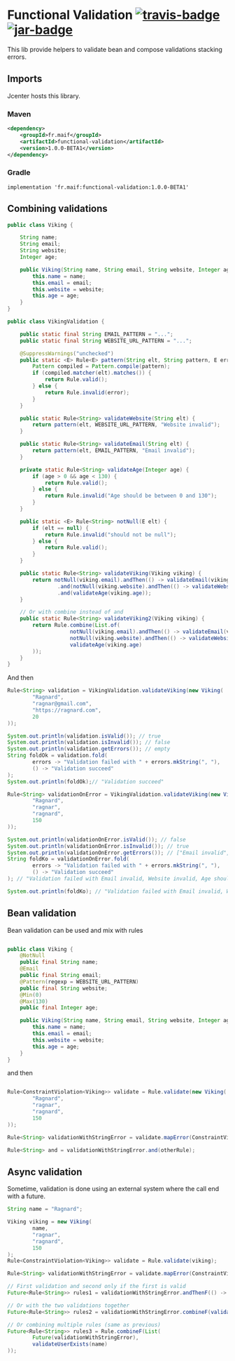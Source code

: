 # Functional Validation  [![travis-badge][]][travis] [![jar-badge][]][jar]
                        
[travis]:               https://travis-ci.org/MAIF/functional-validation
[travis-badge]:         https://travis-ci.org/MAIF/functional-validation.svg?branch=master
[jar]:                  https://bintray.com/maif-functional-java/maven/functional-validation/_latestVersion
[jar-badge]:            https://api.bintray.com/packages/maif-functional-java/maven/functional-validation/images/download.svg


This lib provide helpers to validate bean and compose validations stacking errors.  

## Imports

Jcenter hosts this library.

### Maven

```xml
<dependency>
    <groupId>fr.maif</groupId>
    <artifactId>functional-validation</artifactId>
    <version>1.0.0-BETA1</version>
</dependency>
```

### Gradle

```
implementation 'fr.maif:functional-validation:1.0.0-BETA1'
```

## Combining validations  


```java
public class Viking {

    String name;
    String email;
    String website;
    Integer age;

    public Viking(String name, String email, String website, Integer age) {
        this.name = name;
        this.email = email;
        this.website = website;
        this.age = age;
    }
}

public class VikingValidation {

    public static final String EMAIL_PATTERN = "...";
    public static final String WEBSITE_URL_PATTERN = "...";

    @SuppressWarnings("unchecked")
    public static <E> Rule<E> pattern(String elt, String pattern, E error) {
        Pattern compiled = Pattern.compile(pattern);
        if (compiled.matcher(elt).matches()) {
            return Rule.valid();
        } else {
            return Rule.invalid(error);
        }
    }

    public static Rule<String> validateWebsite(String elt) {
        return pattern(elt, WEBSITE_URL_PATTERN, "Website invalid");
    }

    public static Rule<String> validateEmail(String elt) {
        return pattern(elt, EMAIL_PATTERN, "Email invalid");
    }

    private static Rule<String> validateAge(Integer age) {
        if (age > 0 && age < 130) {
            return Rule.valid();
        } else {
            return Rule.invalid("Age should be between 0 and 130");
        }
    }

    public static <E> Rule<String> notNull(E elt) {
        if (elt == null) {
            return Rule.invalid("should not be null");
        } else {
            return Rule.valid();
        }
    }

    public static Rule<String> validateViking(Viking viking) {
        return notNull(viking.email).andThen(() -> validateEmail(viking.email))
                .and(notNull(viking.website).andThen(() -> validateWebsite(viking.website)))
                .and(validateAge(viking.age));
    }

    // Or with combine instead of and 
    public static Rule<String> validateViking2(Viking viking) {
        return Rule.combine(List.of(
                    notNull(viking.email).andThen(() -> validateEmail(viking.email)),
                    notNull(viking.website).andThen(() -> validateWebsite(viking.website)),
                    validateAge(viking.age)
        ));
    }
}

```

And then 

```java
Rule<String> validation = VikingValidation.validateViking(new Viking(
        "Ragnard",
        "ragnar@gmail.com",
        "https://ragnard.com",
        20
));

System.out.println(validation.isValid()); // true
System.out.println(validation.isInvalid()); // false
System.out.println(validation.getErrors()); // empty
String foldOk = validation.fold(
        errors -> "Validation failed with " + errors.mkString(", "),
        () -> "Validation succeed"
);
System.out.println(foldOk);// "Validation succeed"

Rule<String> validationOnError = VikingValidation.validateViking(new Viking(
        "Ragnard",
        "ragnar",
        "ragnard",
        150
));

System.out.println(validationOnError.isValid()); // false
System.out.println(validationOnError.isInvalid()); // true
System.out.println(validationOnError.getErrors()); // ["Email invalid", "Website invalid", "Age should be between 0 and 130"]
String foldKo = validationOnError.fold(
        errors -> "Validation failed with " + errors.mkString(", "),
        () -> "Validation succeed"
); // "Validation failed with Email invalid, Website invalid, Age should be between 0 and 130"

System.out.println(foldKo); // "Validation failed with Email invalid, Website invalid, Age should be between 0 and 130"
```


## Bean validation 

Bean validation can be used and mix with rules 

```java

public class Viking {
    @NotNull
    public final String name;
    @Email
    public final String email;
    @Pattern(regexp = WEBSITE_URL_PATTERN)
    public final String website;
    @Min(0)
    @Max(130)
    public final Integer age;

    public Viking(String name, String email, String website, Integer age) {
        this.name = name;
        this.email = email;
        this.website = website;
        this.age = age;
    }
}

```

and then 

```java

Rule<ConstraintViolation<Viking>> validate = Rule.validate(new Viking(
        "Ragnard",
        "ragnar",
        "ragnard",
        150
));

Rule<String> validationWithStringError = validate.mapError(ConstraintViolation::getMessage);

Rule<String> and = validationWithStringError.and(otherRule);
```

## Async validation 

Sometime, validation is done using an external system where the call end with a future. 

```java
String name = "Ragnard";

Viking viking = new Viking(
        name,
        "ragnar",
        "ragnard",
        150
);
Rule<ConstraintViolation<Viking>> validate = Rule.validate(viking);

Rule<String> validationWithStringError = validate.mapError(ConstraintViolation::getMessage);

// First validation and second only if the first is valid
Future<Rule<String>> rules1 = validationWithStringError.andThenF(() -> validateUserExists(viking.name));

// Or with the two validations together
Future<Rule<String>> rules2 = validationWithStringError.combineF(validateUserExists(name));

// Or combining multiple rules (same as previous)
Future<Rule<String>> rules3 = Rule.combineF(List(
        Future(validationWithStringError),
        validateUserExists(name)
));

```

